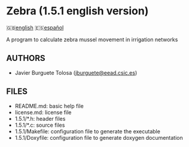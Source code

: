 Zebra (1.5.1 english version)
=============================

:uk:[english](README.md) :es:[español](README.es.md)

A program to calculate zebra mussel movement in irrigation networks

AUTHORS
-------

* Javier Burguete Tolosa (jburguete@eead.csic.es)

FILES
-----

* README.md: basic help file
* license.md: license file
* 1.5.1/\*.h: header files
* 1.5.1/\*.c: source files
* 1.5.1/Makefile: configuration file to generate the executable
* 1.5.1/Doxyfile: configuration file to generate doxygen documentation
